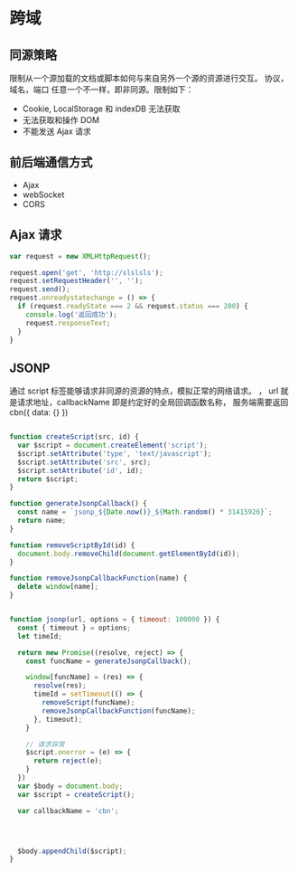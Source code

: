 # 跨域


## 同源策略
限制从一个源加载的文档或脚本如何与来自另外一个源的资源进行交互。 协议，域名，端口 任意一个不一样，即非同源。限制如下：
- Cookie, LocalStorage 和 indexDB 无法获取
- 无法获取和操作 DOM
- 不能发送 Ajax 请求

## 前后端通信方式
- Ajax
- webSocket
- CORS

## Ajax 请求
```javascript
var request = new XMLHttpRequest();

request.open('get', 'http://slslsls');
request.setRequestHeader('', '');
request.send();
request.onreadystatechange = () => {
  if (request.readyState === 2 && request.status === 200) {
    console.log('返回成功');
    request.responseText;
  }
}
```

## JSONP
 通过 script 标签能够请求非同源的资源的特点，模拟正常的网络请求。  <script src="http://xxx?url=url&callbackName=cbn"></script>， url 就是请求地址，callbackName 即是约定好的全局回调函数名称， 服务端需要返回 cbn({ data: {} })

```javascript

function createScript(src, id) {
  var $script = document.createElement('script');
  $script.setAttribute('type', 'text/javascript');
  $script.setAttribute('src', src);
  $script.setAttribute('id', id);
  return $script;
}

function generateJsonpCallback() {
  const name = `jsonp_${Date.now()}_${Math.random() * 31415926}`;
  return name;
}

function removeScriptById(id) {
  document.body.removeChild(document.getElementById(id));
}

function removeJsonpCallbackFunction(name) {
  delete window[name];
}


function jsonp(url, options = { timeout: 100000 }) {
  const { timeout } = options;
  let timeId;

  return new Promise((resolve, reject) => {
    const funcName = generateJsonpCallback();

    window[funcName] = (res) => {
      resolve(res);
      timeId = setTimeout(() => {
        removeScript(funcName);
        removeJsonpCallbackFunction(funcName);
      }, timeout);
    }

    // 请求异常
    $script.onerror = (e) => {
      return reject(e);
    }
  })
  var $body = document.body;
  var $script = createScript();

  var callbackName = 'cbn';




  $body.appendChild($script);
}
```
